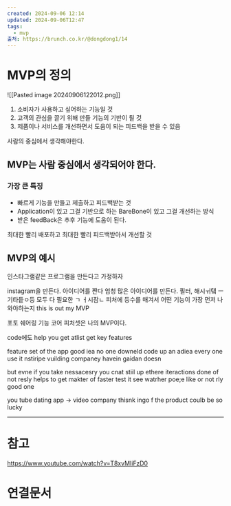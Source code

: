 ```yaml
---
created: 2024-09-06 12:14
updated: 2024-09-06T12:47
tags:
  - mvp
출처: https://brunch.co.kr/@dongdong1/14
---
```

# MVP의 정의
![[Pasted image 20240906122012.png]]
1. 소비자가 사용하고 싶어하는 기능일 것
2. 고객의 관심을 끌기 위해 만들 기능의 기반이 될 것
3. 제품이나 서비스를 개선하면서 도움이 되는 피드백을 받을 수 있음

사람의 중심에서 생각해야한다.
## MVP는 사람 중심에서 생각되어야 한다.
### 가장 큰 특징
-  빠르게 기능을 만들고 제출하고 피드백받는 것
- Application이 있고 그걸 기반으로 하는 BareBone이 있고 그걸 개선하는 방식
- 받은 feedBack은 추후 기능에 도움이 된다.

최대한 빨리 배포하고 최대한 빨리 피드백받아서 개선할 것

## MVP의 예시
인스타그램같은 프로그램을 만든다고 가정하자



instagram을 만든다.
아이디어를 짠다
엄청 많은 아이디어를 만든다. 필터, 해시ㅟ탴 ㅡ기타듵ㅇ등
모두 다 필요한 ㄱ ㅓ시잠ㄴ
피처에 등수를 매겨서 어떤 기능이 가장 먼저 나와야하는지 this is out my MVP

포토 쉐어링 기능
코어 피처셋은 나의 MVP이다. 

code에도 help you get atlist get key features 


feature set of the app
good iea no one downeld  code up an adiea every one use it nstiripe vuilding companey havein gaidan doesn 


but evne if you take nessacesry you cnat stiil up ethere 
iteractions done of not resly helps to get makter of faster test it see watrher poe;e like or not  rly good one 


you tube dating app -> video company 
thisnk ingo f the product 
coulb be so lucky 





---
# 참고
https://www.youtube.com/watch?v=T8xvMIiFzD0
# 연결문서